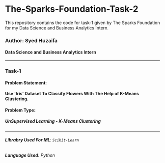 # The-Sparks-Foundation-Task-2
This repository contains the code for task-1 given by The Sparks Foundation for my Data Science and Business Analytics Intern.
### Author: Syed Huzaifa
#### Data Science and Business Analytics Intern
---
### Task-1
#### Problem Statement:
**Use 'Iris' Dataset To Classify Flowers With The Help of K-Means Clustering.**
#### Problem Type:
##### **UnSupervised Learning - K-Means Clustering**
---
###### **Librabry Used For ML**: ``` Scikit-Learn ```
###### **Language Used**: *Python*
